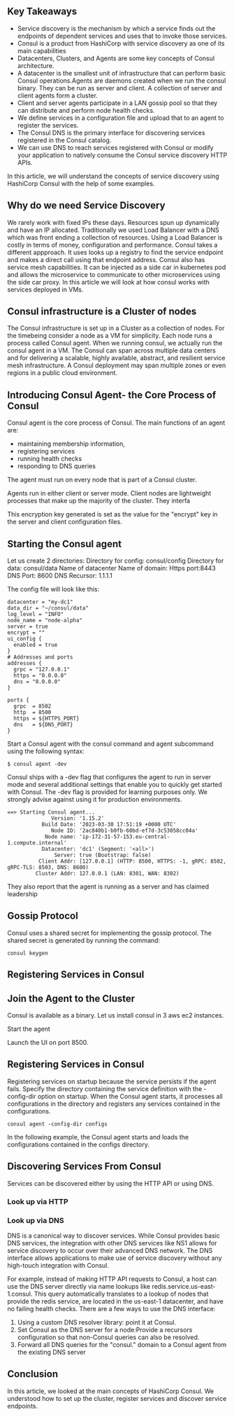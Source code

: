 ## Key Takeaways

* Service discovery is the mechanism by which a service finds out the endpoints of dependent services and uses that to invoke those services.
* Consul is a product from HashiCorp with service discovery as one of its main capabilities
* Datacenters, Clusters, and Agents are some key concepts of Consul architecture. 
* A datacenter is the smallest unit of infrastructure that can perform basic Consul operations.Agents are daemons created when we run the consul binary. They can be run as server and client. A collection of server and client agents form a cluster.
* Client and server agents participate in a LAN gossip pool so that they can distribute and perform node health checks.
* We define services in a configuration file and upload that to an agent to register the services.
* The Consul DNS is the primary interface for discovering services registered in the Consul catalog.
* We can use DNS to reach services registered with Consul or modify your application to natively consume the Consul service discovery HTTP APIs.

In this article, we will understand the concepts of service discovery using HashiCorp Consul with the help of some examples.

## Why do we need Service Discovery
We rarely work with fixed IPs these days. Resources spun up dynamically and have an IP allocated. Traditionally we used Load Balancer with a DNS which was front ending a collection of resources. Using a Load Balancer is costly in terms of money, configuration and performance. Consul takes a different appproach. It uses looks up a registry to find the service endpoint and makes a direct call using that endpoint address. Consul also has service mesh capabilities. It can be injected as a side car in kubernetes pod and allows the microservice to communicate to other microservices using the side car proxy. In this article we will look at how consul works with services deployed in VMs.

## Consul infrastructure is a Cluster of nodes
The Consul infrastructure is set up in a Cluster as a collection of nodes. For the timebeing consider a node as a VM for simplicity. Each node runs a process called Consul agent. When we running consul, we actually run the consul agent in a VM. The Consul can span across multiple data centers and for delivering a scalable, highly available, abstract, and resilient service mesh infrastructure. A Consul deployment may span multiple zones or even regions in a public cloud environment.

## Introducing Consul Agent- the Core Process of Consul
Consul agent is the core process of Consul. The main functions of an agent are:  
- maintaining membership information, 
- registering services 
- running health checks 
- responding to DNS queries

The agent must run on every node that is part of a Consul cluster.

Agents run in either client or server mode. Client nodes are lightweight processes that make up the majority of the cluster. They interfa


This encryption key generated is set as the value for the "encrypt" key in the server and client configuration files.

## Starting the Consul agent
Let us create 2 directories:
Directory for config: consul/config
Directory for data: consul/data
Name of datacenter
Name of domain: 
Https port:8443
DNS Port: 8600
DNS Recursor: 1.1.1.1

The config file will look like this:

```hcl
datacenter = "my-dc1"
data_dir = "~/consul/data"
log_level = "INFO"
node_name = "node-alpha"
server = true
encrypt = ""
ui_config {
  enabled = true
}
# Addresses and ports
addresses {
  grpc = "127.0.0.1"
  https = "0.0.0.0"
  dns = "0.0.0.0"
}

ports {
  grpc  = 8502
  http  = 8500
  https = ${HTTPS_PORT}
  dns   = ${DNS_PORT}
}
```

Start a Consul agent with the consul command and agent subcommand using the following syntax:

```shell
$ consul agent -dev
```

Consul ships with a -dev flag that configures the agent to run in server mode and several additional settings that enable you to quickly get started with Consul. The -dev flag is provided for learning purposes only. We strongly advise against using it for production environments.

```shell
==> Starting Consul agent...
              Version: '1.15.2'
           Build Date: '2023-03-30 17:51:19 +0000 UTC'
              Node ID: '2ac840b1-b0fb-60bd-ef7d-3c53058cc04a'
            Node name: 'ip-172-31-57-153.eu-central-1.compute.internal'
           Datacenter: 'dc1' (Segment: '<all>')
               Server: true (Bootstrap: false)
          Client Addr: [127.0.0.1] (HTTP: 8500, HTTPS: -1, gRPC: 8502, gRPC-TLS: 8503, DNS: 8600)
         Cluster Addr: 127.0.0.1 (LAN: 8301, WAN: 8302)
```
They also report that the agent is running as a server and has claimed leadership

## Gossip Protocol
Consul uses a shared secret for implementing the gossip protocol. The shared secret is generated by running the command:
```shell
consul keygen
```
## Registering Services in Consul

## Join the Agent to the Cluster

Consul is available as a binary. Let us install consul in 3 aws ec2 instances.

Start the agent

Launch the UI on port 8500.


## Registering Services in Consul
Registering services on startup because the service persists if the agent fails. Specify the directory containing the service definition with the -config-dir option on startup. When the Consul agent starts, it processes all configurations in the directory and registers any services contained in the configurations. 
```shell
consul agent -config-dir configs
```
In the following example, the Consul agent starts and loads the configurations contained in the configs directory.

## Discovering Services From Consul
Services can be discovered either by using the HTTP API or using DNS.

### Look up via HTTP

### Look up via DNS
DNS is a canonical way to discover services. While Consul provides basic DNS services, the integration with other DNS services like NS1 allows for service discovery to occur over their advanced DNS network. 
The DNS interface allows applications to make use of service discovery without any high-touch integration with Consul.

For example, instead of making HTTP API requests to Consul, a host can use the DNS server directly via name lookups like redis.service.us-east-1.consul. This query automatically translates to a lookup of nodes that provide the redis service, are located in the us-east-1 datacenter, and have no failing health checks.
There are a few ways to use the DNS interface:
1. Using a custom DNS resolver library: point it at Consul.
2. Set Consul as the DNS server for a node:Provide a recursors configuration so that non-Consul queries can also be resolved.
3. Forward all DNS queries for the "consul." domain to a Consul agent from the existing DNS server
## Conclusion
In this article, we looked at the main concepts of HashiCorp Consul. We understood how to set up the cluster, register services and discover service endpoints.



